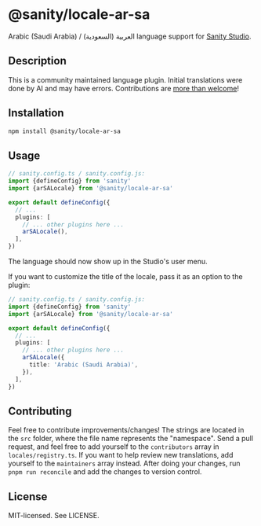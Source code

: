 # @sanity/locale-ar-sa

Arabic (Saudi Arabia) / العربية (السعودية) language support for [Sanity Studio](https://www.sanity.io/).

## Description

This is a community maintained language plugin. Initial translations were done by AI and may have errors. Contributions are [more than welcome](#contributing)!

## Installation

```sh
npm install @sanity/locale-ar-sa
```

## Usage

```ts
// sanity.config.ts / sanity.config.js:
import {defineConfig} from 'sanity'
import {arSALocale} from '@sanity/locale-ar-sa'

export default defineConfig({
  // ...
  plugins: [
    // ... other plugins here ...
    arSALocale(),
  ],
})
```

The language should now show up in the Studio's user menu.

If you want to customize the title of the locale, pass it as an option to the plugin:

```ts
// sanity.config.ts / sanity.config.js:
import {defineConfig} from 'sanity'
import {arSALocale} from '@sanity/locale-ar-sa'

export default defineConfig({
  // ...
  plugins: [
    // ... other plugins here ...
    arSALocale({
      title: 'Arabic (Saudi Arabia)',
    }),
  ],
})
```

## Contributing

Feel free to contribute improvements/changes! The strings are located in the `src` folder, where the file name represents the "namespace". Send a pull request, and feel free to add yourself to the `contributors` array in `locales/registry.ts`. If you want to help review new translations, add yourself to the `maintainers` array instead. After doing your changes, run `pnpm run reconcile` and add the changes to version control.

## License

MIT-licensed. See LICENSE.
